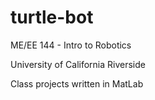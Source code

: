 # turtle-bot
ME/EE 144 - Intro to Robotics

University of California Riverside

Class projects written in MatLab
